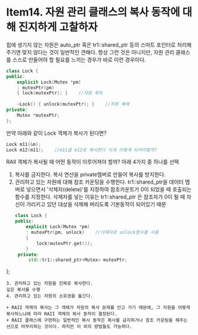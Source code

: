 # Item14. 자원 관리 클래스의 복사 동작에 대해 진지하게 고찰하자
힙에 생기지 않는 자원은 auto_ptr 혹은 tr1::shared_ptr 등의 스마트 포인터로 처리해 주기엔 맞지 않다는 것이 일반적인 견해다. 항상 그런 것은 아니지만, 자원 관리 클래스를 스스로 만들어야 할 필요를 느끼는 경우가 바로 이런 경우이다.

```cpp
class Lock {
public:
	explicit Lock(Mutex *pm)
	: mutexPtr(pm)
	{ lock(mutexPtr); }    //자원 획득
	
	~Lock() { unlock(mutexPtr); }    //자원 해제
private:
	Mutex *mutexPtr;
};
```
만약 아래와 같이 Lock 객체가 복사가 된다면?
```cpp
Lock m11(&m);
Lock m12(m11);    //m11을 m12로 복사한다 이게 어떻게 되어야할까?
```
RAII 객체가 복사될 때 어떤 동작이 이루어져야 할까? 아래 4가지 중 하나를 선택
1. 복사를 금지한다.
   복사 연산을 private멤버로 만들어 복사를 방지한다.
2. 관리하고 있는 자원에 대해 참조 카운팅을 수행한다.
   tr1::shared_ptr을 데이터 멤버로 넣으면서 '삭제자(delete)'를 지정하여 참조카운트가 0이 되었을 때 호출되는 함수를 지정한다. 삭제자를 넣는 이유는 tr1::shared_ptr 은 참조자가 0이 될 때 자신이 가리키고 있던 대상을 삭제해 버리도록 기본동작이 되어있기 때문
   ```cpp
   class Lock {
   public:
       explicit Lock(Mutex *pm)
       : mutexPtr(pm, unlock)    //삭제자로 unlock함수를 사용
       {
           lock(mutexPtr.get());
       }
    private:
        std::tr1::shared_ptr<Mutex> mutexPtr;
 };
   ```
3. 관리하고 있는 자원을 진짜로 복사한다.
   깊은 복사를 수행
4. 관리하고 있는 자원의 소유권을 옮긴다.

+ RAII 객체의 복사는 그 객체가 자원의 복사 문제를 안고 가기 때문에, 그 자원을 어떻게 복사하느냐에 따라 RAII 객체의 복사 동작이 결정된다.
+ RAII 클래스에 구현하는 일반적인 복사 동작은 복사를 금지하거나 참조 카운팅을 해주는 선으로 마무리하는 것이다. 하지만 이 외의 방법들도 가능하다.